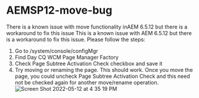 # AEMSP12-move-bug
There is a known issue with move functionality inAEM 6.5.12 but there is a workaround to fix this issue
This is a known issue with AEM 6.5.12 but there is a workaround to fix this issue. 
Please follow the steps:
1. Go to /system/console/configMgr
2. Find Day CQ WCM Page Manager Factory
3. Check Page Subtree Activation Check checkbox and save it
4. Try moving or renaming the page.
This should work. Once you move the page, you could uncheck Page Subtree Activation Check and this need not be checked again for another move/rename operation.
![Screen Shot 2022-05-12 at 4 35 19 PM](https://user-images.githubusercontent.com/4964968/168163432-35fffb80-c822-44e8-afdd-ce6fc388e3aa.png)
